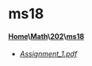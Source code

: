 # ms18
#### [Home](..\..\..)\\[Math](..\..)\\[202](..)\\[ms18]()
- [_Assignment_1.pdf_](Assignment_1.pdf)
